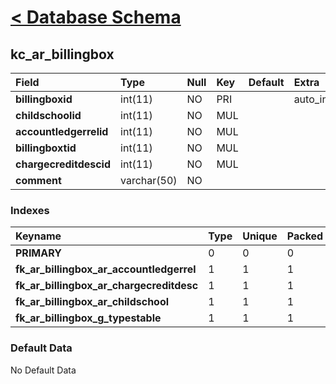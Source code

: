 # [< Database Schema](DatabaseSchema.md) #

## kc\_ar\_billingbox ##
| **Field** | Type | Null | Key | Default | Extra | Comment |
|:----------|:-----|:-----|:----|:--------|:------|:--------|
| **billingboxid** | int(11) | NO | PRI |  | auto\_increment |  |
| **childschoolid** | int(11) | NO | MUL |  |  |  |
| **accountledgerrelid** | int(11) | NO | MUL |  |  |  |
| **billingboxtid** | int(11) | NO | MUL |  |  |  |
| **chargecreditdescid** | int(11) | NO | MUL |  |  |  |
| **comment** | varchar(50) | NO |  |  |  |  |


### Indexes ###
| **Keyname** | Type | Unique | Packed | Column | Seq | Cardinality | Collation | Null | Comment |
|:------------|:-----|:-------|:-------|:-------|:----|:------------|:----------|:-----|:--------|
| **PRIMARY** | 0 | 0 | 0 | billingboxid | 1 | 0 | A | 0 | 0 |
| **fk\_ar\_billingbox\_ar\_accountledgerrel** | 1 | 1 | 1 | accountledgerrelid | 1 |  | A | 1 | 1 |
| **fk\_ar\_billingbox\_ar\_chargecreditdesc** | 1 | 1 | 1 | chargecreditdescid | 1 |  | A | 1 | 1 |
| **fk\_ar\_billingbox\_ar\_childschool** | 1 | 1 | 1 | childschoolid | 1 |  | A | 1 | 1 |
| **fk\_ar\_billingbox\_g\_typestable** | 1 | 1 | 1 | billingboxtid | 1 |  | A | 1 | 1 |


### Default Data ###
No Default Data